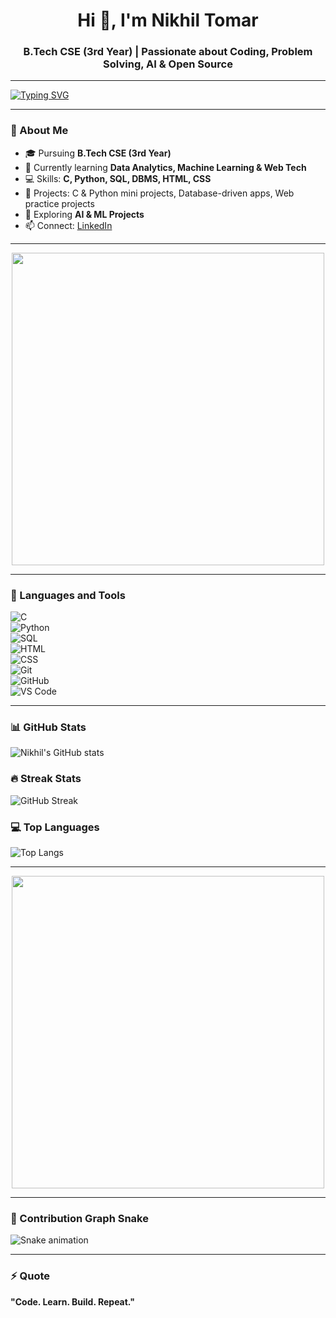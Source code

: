 <h1 align="center">Hi 👋, I'm Nikhil Tomar</h1>
<h3 align="center">B.Tech CSE (3rd Year) | Passionate about Coding, Problem Solving, AI & Open Source</h3>

---

<!-- Typing Animation -->
[![Typing SVG](https://readme-typing-svg.herokuapp.com?font=Fira+Code&size=24&pause=1000&color=00F7FF&center=true&vCenter=true&width=600&lines=AI+Enthusiast+%7C+Coder+%7C+Learner;Exploring+Data+Science+and+Machine+Learning;Building+Future+with+AI+%26+Code)](https://git.io/typing-svg)

---

### 🌱 About Me  
- 🎓 Pursuing **B.Tech CSE (3rd Year)**  
- 🌱 Currently learning **Data Analytics, Machine Learning & Web Tech**  
- 💻 Skills: **C, Python, SQL, DBMS, HTML, CSS**  
- 🚀 Projects: C & Python mini projects, Database-driven apps, Web practice projects  
- 🤖 Exploring **AI & ML Projects**  
- 📫 Connect: [LinkedIn](https://www.linkedin.com/in/nikhil-tomar-b6a119334)  

---

<!-- AI GIF -->
<p align="center">
  <img src="https://media.giphy.com/media/qgQUggAC3Pfv687qPC/giphy.gif" width="500" />
</p>

---

### 🧰 Languages and Tools  
![C](https://img.shields.io/badge/C-00599C?style=for-the-badge&logo=c&logoColor=white)  
![Python](https://img.shields.io/badge/Python-3776AB?style=for-the-badge&logo=python&logoColor=white)  
![SQL](https://img.shields.io/badge/SQL-003B57?style=for-the-badge&logo=mysql&logoColor=white)  
![HTML](https://img.shields.io/badge/HTML5-E34F26?style=for-the-badge&logo=html5&logoColor=white)  
![CSS](https://img.shields.io/badge/CSS3-1572B6?style=for-the-badge&logo=css3&logoColor=white)  
![Git](https://img.shields.io/badge/Git-F05032?style=for-the-badge&logo=git&logoColor=white)  
![GitHub](https://img.shields.io/badge/GitHub-181717?style=for-the-badge&logo=github&logoColor=white)  
![VS Code](https://img.shields.io/badge/VS%20Code-0078d7?style=for-the-badge&logo=visual-studio-code&logoColor=white)  

---

### 📊 GitHub Stats  
![Nikhil's GitHub stats](https://github-readme-stats.vercel.app/api?username=nikhil-761&show_icons=true&theme=tokyonight)  

### 🔥 Streak Stats  
![GitHub Streak](https://streak-stats.demolab.com?user=nikhil-761&theme=tokyonight&hide_border=true)  

### 💻 Top Languages  
![Top Langs](https://github-readme-stats.vercel.app/api/top-langs/?username=nikhil-761&layout=compact&theme=tokyonight)  

---

<!-- AI Neural Network GIF -->
<p align="center">
  <img src="https://media.giphy.com/media/L8K62iTDkzGX6/giphy.gif" width="500" />
</p>

---

### 🐍 Contribution Graph Snake  
![Snake animation](https://github.com/nikhil-761/nikhil-761/blob/output/github-contribution-grid-snake.svg)  

---

### ⚡ Quote  
**"Code. Learn. Build. Repeat."**
